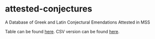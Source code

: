 # attested-conjectures
A Database of Greek and Latin Conjectural Emendations Attested in MSS

Table can be found [here](./attested-conjectures.md).
CSV version can be found [here](./attested-conjectures.csv).
